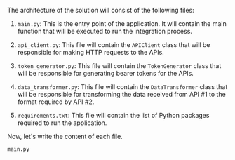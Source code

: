 The architecture of the solution will consist of the following files:

1. `main.py`: This is the entry point of the application. It will contain the main function that will be executed to run the integration process.

2. `api_client.py`: This file will contain the `APIClient` class that will be responsible for making HTTP requests to the APIs.

3. `token_generator.py`: This file will contain the `TokenGenerator` class that will be responsible for generating bearer tokens for the APIs.

4. `data_transformer.py`: This file will contain the `DataTransformer` class that will be responsible for transforming the data received from API #1 to the format required by API #2.

5. `requirements.txt`: This file will contain the list of Python packages required to run the application.

Now, let's write the content of each file.

`main.py`
